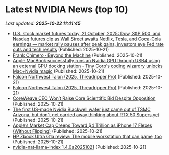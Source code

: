 # Latest NVIDIA News (top 10)
_Last updated: **2025-10-22 11:41:45**_

- [U.S. stock market futures today, 21 October, 2025: Dow, S&P 500, and Nasdaq futures dip as Wall Street awaits Netflix, Tesla, and Coca-Cola earnings — market rally pauses after peak gains, investors eye Fed rate cuts and tech results](https://m.economictimes.com/news/international/us/u-s-stock-market-futures-today-21-october-2025-dow-sp-500-and-nasdaq-futures-dip-as-wall-street-awaits-netflix-tesla-and-coca-cola-earnings-market-rally-pauses-after-peak-gains-investors-eye-fed-rate-cuts-and-tech-results/articleshow/124719983.cms) (Published: 2025-10-21)
- [Frank Chimero · Beyond the Machine](https://frankchimero.com/blog/2025/beyond-the-machine/) (Published: 2025-10-21)
- [Apple MacBook successfully runs an Nvidia GPU through USB4 using an external GPU docking station - Tiny Corp's coding wizardry unlocks Mac+Nvidia magic](https://www.tomshardware.com/pc-components/gpus/tiny-corp-successfully-runs-an-nvidia-gpu-on-arm-macbook-through-usb4-using-an-external-gpu-docking-station) (Published: 2025-10-21)
- [Falcon Northwest Talon (2025, Threadripper Pro)](https://me.pcmag.com/en/old-desktop-pcs/33003/falcon-northwest-talon-2025-threadripper-pro) (Published: 2025-10-21)
- [Falcon Northwest Talon (2025, Threadripper Pro)](https://uk.pcmag.com/desktop-pcs/160825/falcon-northwest-talon-2025-threadripper-pro) (Published: 2025-10-21)
- [CoreWeave CEO Won’t Raise Core Scientific Bid Despite Opposition](https://finance.yahoo.com/news/coreweave-ceo-won-t-raise-104411281.html) (Published: 2025-10-21)
- [The first US-made Nvidia Blackwell wafer just came out of TSMC Arizona, but don't get carried away thinking about RTX 50 Supers yet](https://www.pcgamer.com/hardware/graphics-cards/the-first-us-made-nvidia-blackwell-wafer-just-came-out-of-tsmc-arizona-but-dont-get-carried-away-thinking-about-rtx-50-supers-yet/) (Published: 2025-10-21)
- [Apple’s Market Cap Creeps Toward $4 Trillion as iPhone 17 Flexes (Without Flipping)](https://www.thedailyupside.com/technology/big-tech/apple-eyes-a-4-trillion-market-cap-as-iphone-17-sales-climb/) (Published: 2025-10-21)
- [HP Zbook Ultra G1a review: The mobile workstation that can game, too](https://www.pcworld.com/article/2944690/hp-zbook-ultra-g1a-review.html) (Published: 2025-10-21)
- [nvidia-nat-llama-index 1.4.0a20251021](https://pypi.org/project/nvidia-nat-llama-index/1.4.0a20251021/) (Published: 2025-10-21)
